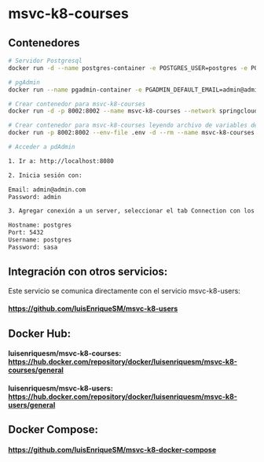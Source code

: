 # msvc-k8-courses

## Contenedores

```bash
# Servidor Postgresql
docker run -d --name postgres-container -e POSTGRES_USER=postgres -e POSTGRES_PASSWORD=sasa -e POSTGRES_DB=msvc-k8-courses --network springcloud -v postgres_data_volume:/var/lib/postgresql/data -p 5432:5432 --restart=always postgres:latest

# pgAdmin
docker run --name pgadmin-container -e PGADMIN_DEFAULT_EMAIL=admin@admin.com -e PGADMIN_DEFAULT_PASSWORD=admin -p 8080:80 --restart=always --network springcloud --link postgres-container:postgres -d dpage/pgadmin4

# Crear contenedor para msvc-k8-courses
docker run -d -p 8002:8002 --name msvc-k8-courses --network springcloud --restart=always msvc-k8-courses:v1

# Crear contenedor para msvc-k8-courses leyendo archivo de variables de entorno
docker run -p 8002:8002 --env-file .env -d --rm --name msvc-k8-courses --network springcloud msvc-k8-courses:latest

# Acceder a pdAdmin

1. Ir a: http://localhost:8080

2. Inicia sesión con:

Email: admin@admin.com
Password: admin

3. Agregar conexión a un server, seleccionar el tab Connection con los siguientes valores:

Hostname: postgres
Port: 5432
Username: postgres
Password: sasa
```
## Integración con otros servicios:

Este servicio se comunica directamente con el servicio msvc-k8-users:
####  https://github.com/luisEnriqueSM/msvc-k8-users

## Docker Hub:

#### luisenriquesm/msvc-k8-courses: https://hub.docker.com/repository/docker/luisenriquesm/msvc-k8-courses/general

#### luisenriquesm/msvc-k8-users: https://hub.docker.com/repository/docker/luisenriquesm/msvc-k8-users/general

## Docker Compose: 
#### https://github.com/luisEnriqueSM/msvc-k8-docker-compose